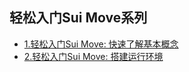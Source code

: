 ## 轻松入门Sui Move系列

- [1.轻松入门Sui Move: 快速了解基本概念](./chapter_1.md)
- [2.轻松入门Sui Move: 搭建运行环境](./chapter_2.md)
